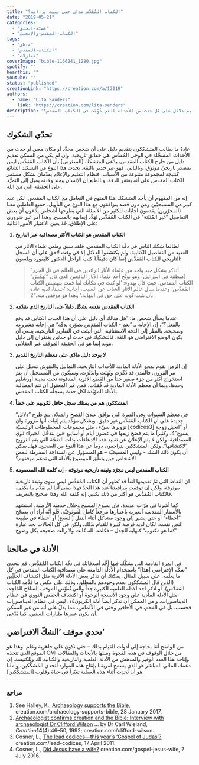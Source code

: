 ```yaml
---
title: "الكتاب المُقَدَّس مدان حتى تثبت براءَته؟"
date: "2019-05-21"
categories:
  - "قضيّة-الخلق"
  - "الكتاب-المقدس-والإنجيل"
tags:
  - "منطق"
  - "الكتاب-المقدس"
  - "تنازلات"
coverImage: "bible-1166241_1280.jpg"
spotify: ""
hearthis: ""
youtube: ""
status: "published"
creationLink: "https://creation.com/a/13019"
authors:
  - name: "Lita Sanders"
    link: "https://creation.com/lita-sanders"
description: "هل من المطلوب أن نقوم بتقديم دلائل على كل حدث من الأحداث التي دُوِّنَت في الكتاب المقدس؟"
---
```


## تحدّي الشكوك

عادةً ما يطالب المتشككون بتقديم دليل على أن شخص محدَّد أو مكان معين أو حدث من الأحداث المسجَّلة في الوحي المُقدَّس هي حقائق تاريخية. وإن لم يكن من الممكن تقديم دليل من خارج الكتاب المقدس، يدَّعي المتشكك \[المعترض\] بأن الكتاب المُقدَّس ليس بمصدر تاريخيّ موثوق، وبالتالي، فهو غير جدير بالثقة. يحدث هذا النوع من التشكك الشائع كنتيجة لمجموعة متنوعة من الأسباب. فنظام التعليم والإعلام يقدّمان بشكل مستمر الكتاب المقدس على أنه يفتقر للدقة، وبالطبع إن الإنسان ومنذ ولادته يميل إلى التمرُّد على الحقيقة التي من الله.

إنه من المفهوم أن يأخذ المتشكك هذا المنهج في التعامل مع الكتاب المقدس. لكن عدد كبير من المسيحيّين ومن دون قصد يتوافقون مع هذا النوع من التأويل. جميع العاملين معنا (المحرّرين) يقدمون اجابات للكثير من الأسئلة التي يطرحها أشخاص يدّعون أن بعض التفاصيل ”غير المُثبَتة“ في الكتاب المُقدَّس تُهَدِّد إيمانهم بالمسيح. وهذا أمر غير ضروري على الإطلاق. خُذ بعين الاعتبار الأمور التالية:

1. **الكتاب المقدس هو الكتاب الأكثر مصداقية عبر التاريخ**

   لطالما شكك الناس في دقّة الكتاب المقدس. فلقد سبق وطعن علماء الآثار في العديد من التفاصيل الكتابية، ولم يكتشفوا الدلائل إلا في وقت لاحق على أن السجل التاريخي للكتاب المُقدَّس إنما كان دقيقاً.1 كتب الراحل الدكتور كليفورد ويلسون:

   > ”أتذكر بشكل جيد واحد من علماء الأثار الرائدين في العالم في تل الجزر \[منطقة في اسرائيل\] وهو يوبِّخ أحد علماء الآثار اليافعين الذي كان ”يُهَمِّش“ الكتاب المقدس. حيث قال بهدوء: ’لو كنت في مكانك لما قمت بتهميش الكتاب المُقدَّس‘ وعندما سأل عالم الأثار الشاب عن السبب، أجاب: ’حسناً، لديه عادة بأن يثبت كونه على حق في النهاية.‘ وهذا هو موقفي منه.“2

2. **الكتاب المقدس نفسه يشكّل دليلاً على التاريخ الذي يقدّمه**

   عندما يسأل شخص ما: ”هل هنالك أي دليل على أن هذا الحدث الكتابي قد وقع بالفعل؟“، إن الإجابة بـ ”نعم - الكتاب المقدس يصوّره بدقّة“ هي إجابة مشروعة وصحيحة. بالنظر إلى الدقة الاستثنائية، التي أُثبِتَت في التقارير التاريخية، ينبغي أن يكون الوضع الافتراضي هو الثقة. فالتشكيك في حدث أو حدثين يفتقران إلى دليل مؤيد إنما هو في الحقيقة الموقف غير العقلاني.

3. **لا يوجد دليل مادّي على معظم التاريخ القديم**

   إن الزمن يقوم بمحو الأدلة المادية للأحداث التاريخية. التماثيل والنقوش تتحلل على مر القرون. فالمدن قد دُمِّرَت ونُهِبَت واندَثَرَت. وسيكون من المستحيل أن يتم استخراج أكثر من جزء صغير جداً من القطع الأثرية المدفونة تحت مدينة أورشليم وحدها. وبما أن معظم الأدلة المادية قد فُقِدَت، فمن غير المعقول أن تتم المطالبة بالأدلة المؤيّدة لكل حدث يسجلّه الكتاب المقدس.

4. **المشككون هم من يمتلك سجل حافل لكونهم على خطأ**

   في معظم السنوات وفي الفترة التي توافق عيديّ الفصح والميلاد، يتم طرح ”دلائل“ جديدة على أن الكتاب المُقدَّس غير دقيق. وبشكل مؤكَّد يتم إثبات أنها مزورة وان تزويرها سيّء ، مثل مجموعات المخطوطات الرئيسيّة \[codices3\] أو ”انجيل زوجة يسوع“4. وكثيراً ما يتم فضح زيفها في غضون أيام أو أسابيع حين يتدخَّل الخبراء ذوي المصداقية، ولكن لا يتم الإعلان عن تفنيد هذه الادعاءات بذات الضجّة التي يتم الترويج ”لاكتشافها“. ولكن المتشككين يتراجعون دوماً عن هذا النوع من الضجيج. فهل يمكن أن يكون ذلك الشك - وليس المسيحيّة – هو المسؤول عن السذاجة المفرطة لبعض الأشخاص حين يتعلّق الموضوع بالأدلة التي تدعم موقفهم؟

5. **الكتاب المقدس ليس مجرّد وثيقة تاريخية موثوقة – إنه كلمة الله المعصومة**

   ان النقاط التي تمَّ تقديمها آنفاً قد تُظهر أن الكتاب المُقدَّس ليس سوى وثيقة تاريخية موثوقة، ولكن إن توقفت مرافعتنا عند هذا الحدّ فهذا يعني أننا لم نقدّم ما يكفي، فالكتاب المُقدَّس هو أكثر من ذلك بكثير. إنه كلمة الله وهذا صحيح بالتعريف.

   كما أشرنا في مرّات عديدة، فإن يسوع المسيح وخلال خدمته الأرضية، استشهد بالأسفار المقدسة العبرية باعتبارها مرجعاً كامل الموثوقيّة. فَلَو أنَّه أراد أن يصحّح ”أخطاء“ أو حتى يشير إلى وجود مشاكل أثناء النقل \[النسخ\] أو أخطاء في طبيعة النص نفسه، لكان لديه فرصة كبيرة للقيام بذلك. ولكن في كل الحالات نجد عبارة ”كما هو مكتوب“ كنهاية للجدل – فكلمة الله كانت ولا زالت صحيحة بكل وضوح.

## الأدلة في صالحنا

في المرة القادمة التي يشكِّك فيها أحَّد أصدقائك في دقّة الكتاب المُقدَّس، قم بتحدي ”شكّه الافتراضي \[هذا\]“ باستخدام الأدلَّة الدامغة على مصداقية الكتاب المقدس في كل ما يعلّمه. على سبيل المثال، يمكنك أن تذكر بعض الأدلة الأثرية مثل اكتشاف الحثّيِّين (الذين قال المشككون بعدم وجودهم بالمطلق، وذلك على عكس ما قدَّمه الكتاب المُقدَّس). أو اذكر احد الأدلة العلمية الكثيرة جداً والتي تُقوِّض الموقف الساذَج للمُلحِد، مثل الأدلة المادية على وجود الأنسجة الرخوة أو اكتشاف الحمض النووي في عظام الديناصورات. و من الممكن أن تذكر أيضاً أدلة الكربون١٤، ليس في عظام الديناصورات فحسب، بل في الفحم، في الأحافير وحتى في الألماس، مما يدلّ على أنه من غير الممكن أن يكون عمرها مليارات السنين، كما يُدَّعى.

## تحدي موقف ’الشكّ الافتراضي‘

من الواضح أننا بحاجة إلى أدوات للقيام بذلك – حتى نكون على جاهزية وعلم. وهذا هو الموقع الذي تتخذه CMI من خلال الوقوف في هذه الفجوة وملئها بالأبحاث والمقالات وإتاحة هذا العدد الوفير والمدهش من الأدلة العلمية والتاريخية والكتابية لك وللكنيسة. إن دعمك المالي المباشر هو الذي يسمح لفريقنا بإنتاج هذه الموارد لتحدي المُشكِّكين، وأملنا هو أن نُحدِث أثناء هذه العملية تغيّراً في حياة وقلوب \[المتشكِّكين\].

---

### مراجع

1. See Halley, K., [Archaeology supports the Bible](/archaeology-supports-the-bible), creation.com/archaeology-supports-bible, 28 January 2017.
2. [Archaeologist confirms creation and the Bible: Interview with archaeologist Dr Clifford Wilson](/archaeologist-confirms-creation-and-the-bible) … by Dr Carl Wieland, _Creation_**14**(4):46–50, 1992; creation.com/clifford-wilson.
3. Cosner, L., [The lead codices—this year’s ‘Gospel of Judas’?](/lead-codices) creation.com/lead-codices, 17 April 2011.
4. Cosner, L., [Did Jesus have a wife?](/gospel-jesus-wife) creation.com/gospel-jesus-wife, 7 July 2016.
